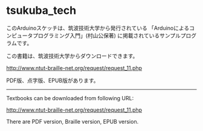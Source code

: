 # tsukuba_tech

このArduinoスケッチは、筑波技術大学から発行されている
「Arduinoによるコンピュータプログラミング入門」(村山公保著)
に掲載されているサンプルプログラムです。

この書籍は、筑波技術大学からダウンロードできます。

http://www.ntut-braille-net.org/request/request_11.php

PDF版、点字版、EPUB版があります。

-----

Textbooks can be downloaded from following URL:

http://www.ntut-braille-net.org/request/request_11.php

There are PDF version, Braille version, EPUB version.

